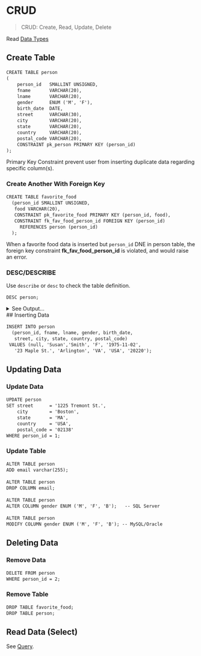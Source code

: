 # CRUD

> CRUD: Create, Read, Update, Delete

Read [Data Types](./DataTypes.md)

## Create Table

```mysql
CREATE TABLE person
(
    person_id   SMALLINT UNSIGNED,
    fname       VARCHAR(20),
    lname       VARCHAR(20),
    gender      ENUM ('M', 'F'),
    birth_date  DATE,
    street      VARCHAR(30),
    city        VARCHAR(20),
    state       VARCHAR(20),
    country     VARCHAR(20),
    postal_code VARCHAR(20),
    CONSTRAINT pk_person PRIMARY KEY (person_id)
);
```

Primary Key Constraint prevent user from inserting duplicate data regarding specific column(s).

### Create Another With Foreign Key

```mysql
CREATE TABLE favorite_food     
  (person_id SMALLINT UNSIGNED,     
   food VARCHAR(20),     
   CONSTRAINT pk_favorite_food PRIMARY KEY (person_id, food),     
   CONSTRAINT fk_fav_food_person_id FOREIGN KEY (person_id)     
     REFERENCES person (person_id)     
  );
```

When a favorite food data is inserted but `person_id` DNE in person table, the foreign key constraint **fk_fav_food_person_id** is violated, and would raise an error.

### DESC/DESCRIBE

Use `describe` or `desc` to check the table definition.

```mysql
DESC person;
```

<details>
<summary>See Output...</summary>
![image-20200823150353494](CRUD.assets/image-20200823150353494.png)
</details>
## Inserting Data

```mysql
INSERT INTO person     
  (person_id, fname, lname, gender, birth_date,     
   street, city, state, country, postal_code)     
 VALUES (null, 'Susan','Smith', 'F', '1975-11-02',     
   '23 Maple St.', 'Arlington', 'VA', 'USA', '20220');
```

## Updating Data

### Update Data

```mysql
UPDATE person
SET street      = '1225 Tremont St.',
    city        = 'Boston',
    state       = 'MA',
    country     = 'USA',
    postal_code = '02138'
WHERE person_id = 1;
```

### Update Table

```mysql
ALTER TABLE person
ADD email varchar(255);

ALTER TABLE person
DROP COLUMN email;

ALTER TABLE person
ALTER COLUMN gender ENUM ('M', 'F', 'B');	-- SQL Server

ALTER TABLE person
MODIFY COLUMN gender ENUM ('M', 'F', 'B'); -- MySQL/Oracle
```

## Deleting Data

### Remove Data

```mysql
DELETE FROM person
WHERE person_id = 2;
```

### Remove Table

```mysql
DROP TABLE favorite_food;
DROP TABLE person;
```

## Read Data (Select)

See [Query](./Query.md).

















